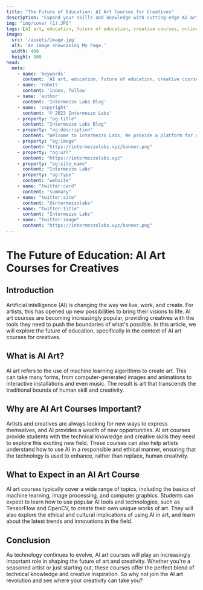 ```yaml
---
title: "The Future of Education: AI Art Courses for Creatives"
description: "Expand your skills and knowledge with cutting-edge AI art courses. Get a hands-on education in this exciting field and launch your career in AI art."
img: "img/cover (1).JPG"
tags: [AI art, education, future of education, creative courses, online learning, technology in art, creativity, artistic AI tools, innovative learning, AI in the classroom]
image:
  src: '/assets/image.jpg'
  alt: 'An image showcasing My Page.'
  width: 400
  height: 300
head:
  meta:
    - name: 'keywords'
      content: 'AI art, education, future of education, creative courses, online learning, technology in art, creativity, artistic AI tools, innovative learning, AI in the classroom'
    - name: 'robots'
      content: 'index, follow'
    - name: 'author'
      content: 'Intermezzo Labs Blog'
    - name: 'copyright'
      content: '© 2023 Intermezzo Labs'
    - property: "og:title"
      content: "Intermezzo Labs Blog"
    - property: "og:description"
      content: "Welcome to Intermezzo Labs, We provide a platform for users to create, manage and trade digital assets. These platforms can be used for a variety of purposes, such as gaming, collectibles, and e-commerce. Intermezzo Labs is for anyone who wants to leverage blockchain technology."
    - property: "og:image"
      content: "https://intermezzolabs.xyz/banner.png"
    - property: "og:url"
      content: "https://intermezzolabs.xyz"
    - property: "og:site_name"
      content: "Intermezzo Labs"
    - property: "og:type"
      content: "website"
    - name: "twitter:card"
      content: "summary"
    - name: "twitter:site"
      content: "@intermezzolabs"
    - name: "twitter:title"
      content: "Intermezzo Labs"
    - name: "twitter:image"
      content: "https://intermezzolabs.xyz/banner.png"
---
```


# The Future of Education: AI Art Courses for Creatives

## Introduction
Artificial intelligence (AI) is changing the way we live, work, and create. For artists, this has opened up new possibilities to bring their visions to life. AI art courses are becoming increasingly popular, providing creatives with the tools they need to push the boundaries of what's possible. In this article, we will explore the future of education, specifically in the context of AI art courses for creatives.

## What is AI Art?
AI art refers to the use of machine learning algorithms to create art. This can take many forms, from computer-generated images and animations to interactive installations and even music. The result is art that transcends the traditional bounds of human skill and creativity.

## Why are AI Art Courses Important?
Artists and creatives are always looking for new ways to express themselves, and AI provides a wealth of new opportunities. AI art courses provide students with the technical knowledge and creative skills they need to explore this exciting new field. These courses can also help artists understand how to use AI in a responsible and ethical manner, ensuring that the technology is used to enhance, rather than replace, human creativity.

## What to Expect in an AI Art Course
AI art courses typically cover a wide range of topics, including the basics of machine learning, image processing, and computer graphics. Students can expect to learn how to use popular AI tools and technologies, such as TensorFlow and OpenCV, to create their own unique works of art. They will also explore the ethical and cultural implications of using AI in art, and learn about the latest trends and innovations in the field.

## Conclusion
As technology continues to evolve, AI art courses will play an increasingly important role in shaping the future of art and creativity. Whether you're a seasoned artist or just starting out, these courses offer the perfect blend of technical knowledge and creative inspiration. So why not join the AI art revolution and see where your creativity can take you?
